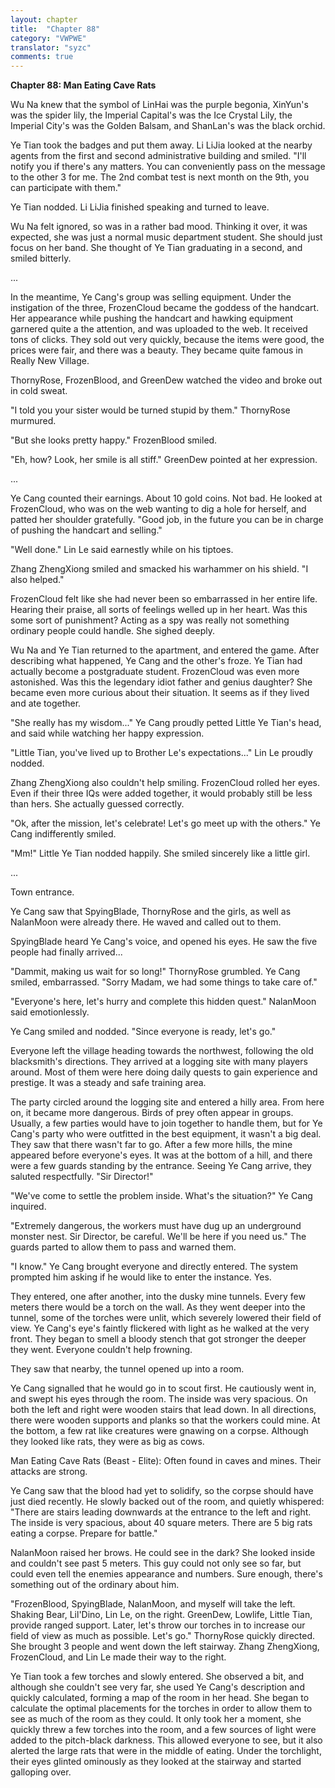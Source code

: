 ```yaml
---
layout: chapter
title:  "Chapter 88"
category: "VWPWE"
translator: "syzc"
comments: true
---
```


**Chapter 88: Man Eating Cave Rats**
 
Wu Na knew that the symbol of LinHai was the purple begonia, XinYun's was the spider lily, the Imperial Capital's was the Ice Crystal Lily, the Imperial City's was the Golden Balsam, and ShanLan's was the black orchid.
 
Ye Tian took the badges and put them away. Li LiJia looked at the nearby agents from the first and second administrative building and smiled. "I'll notify you if there's any matters. You can conveniently pass on the message to the other 3 for me. The 2nd combat test is next month on the 9th, you can participate with them."
 
Ye Tian nodded. Li LiJia finished speaking and turned to leave.
 
Wu Na felt ignored, so was in a rather bad mood. Thinking it over, it was expected, she was just a normal music department student. She should just focus on her band. She thought of Ye Tian graduating in a second, and smiled bitterly.
 
...
 
In the meantime, Ye Cang's group was selling equipment. Under the instigation of the three, FrozenCloud became the goddess of the handcart. Her appearance while pushing the handcart and hawking equipment garnered quite a the attention, and was uploaded to the web. It received tons of clicks. They sold out very quickly, because the items were good, the prices were fair, and there was a beauty. They became quite famous in Really New Village.
 
ThornyRose, FrozenBlood, and GreenDew watched the video and broke out in cold sweat.
 
"I told you your sister would be turned stupid by them." ThornyRose murmured.
 
"But she looks pretty happy." FrozenBlood smiled.
 
"Eh, how? Look, her smile is all stiff." GreenDew pointed at her expression.
 
...
 
Ye Cang counted their earnings. About 10 gold coins. Not bad. He looked at FrozenCloud, who was on the web wanting to dig a hole for herself, and patted her shoulder gratefully. "Good job, in the future you can be in charge of pushing the handcart and selling."
 
"Well done." Lin Le said earnestly while on his tiptoes.
 
Zhang ZhengXiong smiled and smacked his warhammer on his shield. "I also helped."
 
FrozenCloud felt like she had never been so embarrassed in her entire life. Hearing their praise, all sorts of feelings welled up in her heart. Was this some sort of punishment? Acting as a spy was really not something ordinary people could handle. She sighed deeply.
 
Wu Na and Ye Tian returned to the apartment, and entered the game. After describing what happened, Ye Cang and the other's froze. Ye Tian had actually become a postgraduate student. FrozenCloud was even more astonished. Was this the legendary idiot father and genius daughter? She became even more curious about their situation. It seems as if they lived and ate together.
 
"She really has my wisdom..." Ye Cang proudly petted Little Ye Tian's head, and said while watching her happy expression.
 
"Little Tian, you've lived up to Brother Le's expectations..." Lin Le proudly nodded.
 
Zhang ZhengXiong also couldn't help smiling. FrozenCloud rolled her eyes. Even if their three IQs were added together, it would probably still be less than hers. She actually guessed correctly.
 
"Ok, after the mission, let's celebrate! Let's go meet up with the others." Ye Cang indifferently smiled.
 
"Mm!" Little Ye Tian nodded happily. She smiled sincerely like a little girl.
 
...
 
Town entrance.
 
Ye Cang saw that SpyingBlade, ThornyRose and the girls, as well as NalanMoon were already there. He waved and called out to them.
 
SpyingBlade heard Ye Cang's voice, and opened his eyes. He saw the five people had finally arrived...
 
"Dammit, making us wait for so long!" ThornyRose grumbled. Ye Cang smiled, embarrassed. "Sorry Madam, we had some things to take care of."
 
"Everyone's here, let's hurry and complete this hidden quest." NalanMoon said emotionlessly.
 
Ye Cang smiled and nodded. "Since everyone is ready, let's go."
 
Everyone left the village heading towards the northwest, following the old blacksmith's directions. They arrived at a logging site with many players around. Most of them were here doing daily quests to gain experience and prestige. It was a steady and safe training area.
 
The party circled around the logging site and entered a hilly area. From here on, it became more dangerous. Birds of prey often appear in groups. Usually, a few parties would have to join together to handle them, but for Ye Cang's party who were outfitted in the best equipment, it wasn't a big deal. They saw that there wasn't far to go. After a few more hills, the mine appeared before everyone's eyes. It was at the bottom of a hill, and there were a few guards standing by the entrance. Seeing Ye Cang arrive, they saluted respectfully. "Sir Director!"
 
"We've come to settle the problem inside. What's the situation?" Ye Cang inquired.
 
"Extremely dangerous, the workers must have dug up an underground monster nest. Sir Director, be careful. We'll be here if you need us." The guards parted to allow them to pass and warned them.
 
"I know." Ye Cang brought everyone and directly entered. The system prompted him asking if he would like to enter the instance. Yes.
 
They entered, one after another, into the dusky mine tunnels. Every few meters there would be a torch on the wall. As they went deeper into the tunnel, some of the torches were unlit, which severely lowered their field of view. Ye Cang's eye's faintly flickered with light as he walked at the very front. They began to smell a bloody stench that got stronger the deeper they went. Everyone couldn't help frowning.
 
They saw that nearby, the tunnel opened up into a room.
 
Ye Cang signalled that he would go in to scout first. He cautiously went in, and swept his eyes through the room. The inside was very spacious. On both the left and right were wooden stairs that lead down. In all directions, there were wooden supports and planks so that the workers could mine. At the bottom, a few rat like creatures were gnawing on a corpse. Although they looked like rats, they were as big as cows.
 
Man Eating Cave Rats (Beast - Elite): Often found in caves and mines. Their attacks are strong.
 
Ye Cang saw that the blood had yet to solidify, so the corpse should have just died recently. He slowly backed out of the room, and quietly whispered: "There are stairs leading downwards at the entrance to the left and right. The inside is very spacious, about 40 square meters. There are 5 big rats eating a corpse. Prepare for battle."
 
NalanMoon raised her brows. He could see in the dark? She looked inside and couldn't see past 5 meters. This guy could not only see so far, but could even tell the enemies appearance and numbers. Sure enough, there's something out of the ordinary about him.
 
"FrozenBlood, SpyingBlade, NalanMoon, and myself will take the left. Shaking Bear, Lil'Dino, Lin Le, on the right. GreenDew, Lowlife, Little Tian, provide ranged support. Later, let's throw our torches in to increase our field of view as much as possible. Let's go." ThornyRose quickly directed. She brought 3 people and went down the left stairway. Zhang ZhengXiong, FrozenCloud, and Lin Le made their way to the right.
 
Ye Tian took a few torches and slowly entered. She observed a bit, and although she couldn't see very far, she used Ye Cang's description and quickly calculated, forming a map of the room in her head. She began to calculate the optimal placements for the torches in order to allow them to see as much of the room as they could. It only took her a moment, she quickly threw a few torches into the room, and a few sources of light were added to the pitch-black darkness. This allowed everyone to see, but it also alerted the large rats that were in the middle of eating. Under the torchlight, their eyes glinted ominously as they looked at the stairway and started galloping over.
